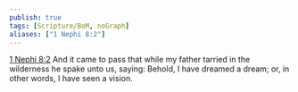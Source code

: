 ```yaml
---
publish: true
tags: [Scripture/BoM, noGraph]
aliases: ["1 Nephi 8:2"]
---
```

[1 Nephi 8:2](https://churchofjesuschrist.org/study/scriptures/bofm/1-ne/8?lang=eng&id=p2#p2) And it came to pass that while my father tarried in the wilderness he spake unto us, saying: Behold, I have dreamed a dream; or, in other words, I have seen a vision.
